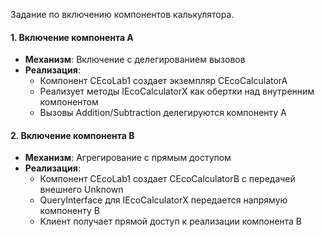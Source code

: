 Задание по включению компонентов калькулятора.

#### 1. Включение компонента A
- **Механизм**: Включение с делегированием вызовов
- **Реализация**: 
  - Компонент CEcoLab1 создает экземпляр CEcoCalculatorA
  - Реализует методы IEcoCalculatorX как обертки над внутренним компонентом
  - Вызовы Addition/Subtraction делегируются компоненту A

#### 2. Включение компонента B
- **Механизм**: Агрегирование с прямым доступом
- **Реализация**:
  - Компонент CEcoLab1 создает CEcoCalculatorB с передачей внешнего Unknown
  - QueryInterface для IEcoCalculatorX передается напрямую компоненту B
  - Клиент получает прямой доступ к реализации компонента B
